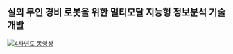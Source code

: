 ## 실외 무인 경비 로봇을 위한 멀티모달 지능형 정보분석 기술 개발

[![4차년도 동영상](https://img.youtube.com/vi/QxpQtVxcH3Q/0.jpg)](https://www.youtube.com/watch?v=QxpQtVxcH3Q)


<!--
**lge-robot-navi/lge-robot-navi** is a ✨ _special_ ✨ repository because its `README.md` (this file) appears on your GitHub profile.

Here are some ideas to get you started:

- 🔭 I’m currently working on ...
- 🌱 I’m currently learning ...
- 👯 I’m looking to collaborate on ...
- 🤔 I’m looking for help with ...
- 💬 Ask me about ...
- 📫 How to reach me: ...
- 😄 Pronouns: ...
- ⚡ Fun fact: ...
-->
